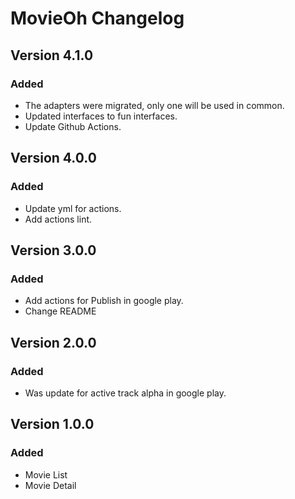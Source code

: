 # MovieOh Changelog

## Version 4.1.0
### Added
- The adapters were migrated, only one will be used in common.
- Updated interfaces to fun interfaces.
- Update Github Actions.

## Version 4.0.0
### Added
- Update yml for actions.
- Add actions lint.

## Version 3.0.0
### Added
- Add actions for Publish in google play.
- Change README

## Version 2.0.0
### Added
- Was update for active track alpha in google play.

## Version 1.0.0
### Added
- Movie List
- Movie Detail